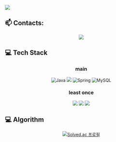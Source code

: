 <img src="https://capsule-render.vercel.app/api?type=Venom&color=auto&height=300&section=header&text=안녕하세요!%20박진수입니다&fontSize=40" />

<div align=center> 
  
<div align=left>
  
## 📫 Contacts:
</div>
<img src="https://img.shields.io/badge/jinsu9605@naver.com-03C75A?style=plastic&logo=Naver&logoColor=white"/><br>

<div align=left>
  
## 💻 Tech Stack
</div>

### main 
![Java](https://img.shields.io/badge/java-%23ED8B00.svg?style=for-the-badge&logo=openjdk&logoColor=white) <img src="https://img.shields.io/badge/springboot-%6DB33F?style=for-the-badge&logo=springboot&logoColor=white">
![Spring](https://img.shields.io/badge/spring-%236DB33F.svg?style=for-the-badge&logo=spring&logoColor=white) ![MySQL](https://img.shields.io/badge/mysql-4479A1.svg?style=for-the-badge&logo=mysql&logoColor=white) 

### least once
<img src="https://img.shields.io/badge/aws%20ec2-FF6300?style=for-the-badge&logo=&logoColor=white"> <img src="https://img.shields.io/badge/aws%20s3-FF6300?style=for-the-badge&logo=&logoColor=white"> <img src="https://img.shields.io/badge/aws%20rds-FF6300?style=for-the-badge&logo=&logoColor=white">

  <div align=left>
    
  ## 💻 Algorithm
  </div>
  
[![Solved.ac
프로필](http://mazassumnida.wtf/api/v2/generate_badge?boj=aldhfldns)](https://solved.ac/aldhfldns)

</div>

